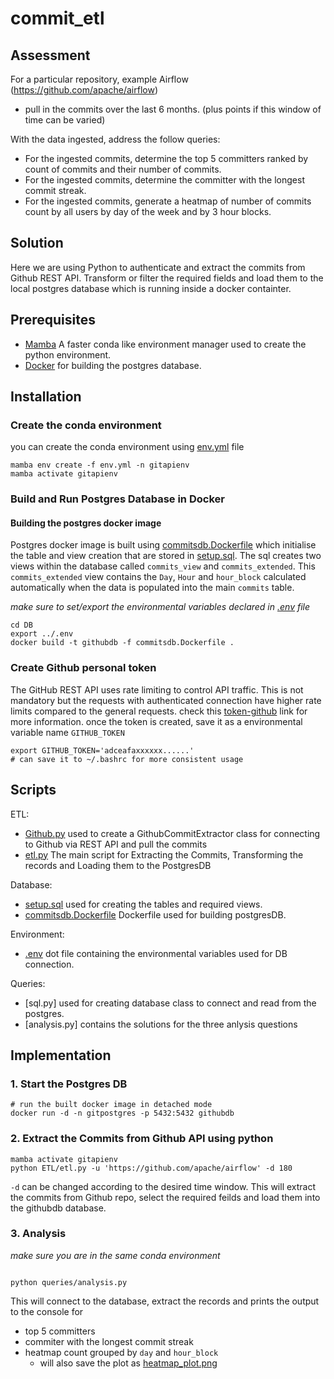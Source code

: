 # commit_etl

## Assessment

For a particular repository, example Airflow (https://github.com/apache/airflow)
- pull in the commits  over the last 6 months. (plus points if this window of time can be varied) 

With the data ingested, address the follow queries: 
- For the ingested commits, determine the top 5 committers ranked by count of commits and  their number of commits. 
- For the ingested commits, determine the committer with the longest commit streak. 
- For the ingested commits, generate a heatmap of number of commits count by all users by day  of the week and by 3 hour blocks. 



## Solution

Here we are using Python to authenticate and extract the commits from Github REST API. Transform or filter the required fields and load them to the local postgres database which is running inside a docker containter.


## Prerequisites

- [Mamba](https://mamba.readthedocs.io/en/latest/mamba-installation.html#mamba-install) A faster conda like environment manager used to create the python environment. 
- [Docker](https://docs.docker.com/engine/install/) for building the postgres database. 


## Installation

### Create the conda environment

you can create the conda environment using [env.yml](./env.yml) file

```
mamba env create -f env.yml -n gitapienv
mamba activate gitapienv
```

### Build and Run Postgres Database in Docker

#### Building the postgres docker image

Postgres docker image is built using [commitsdb.Dockerfile](./DB/commitsdb.Dockerfile) which initialise the table and view creation that are stored in [setup.sql](./DB/setup.sql). The sql creates two views within the database called `commits_view` and `commits_extended`. This `commits_extended` view contains the `Day`, `Hour` and `hour_block` calculated automatically when the data is populated into the main `commits` table.

 _make sure to set/export the environmental variables declared in [.env](./.env) file_

```
cd DB
export ../.env
docker build -t githubdb -f commitsdb.Dockerfile . 
```

### Create Github personal token 

The GitHub REST API uses rate limiting to control API traffic. This is not mandatory but the requests with authenticated connection have higher rate limits compared to the general requests. check this [token-github](https://docs.github.com/en/authentication/keeping-your-account-and-data-secure/managing-your-personal-access-tokens#creating-a-fine-grained-personal-access-token) link for more information. once the token is created, save it as a environmental variable name `GITHUB_TOKEN`

```
export GITHUB_TOKEN='adceafaxxxxxx......'
# can save it to ~/.bashrc for more consistent usage
```

## Scripts

ETL:
 - [Github.py](./ETL/Github.py) used to create a GithubCommitExtractor class for connecting to Github via REST API and pull the commits 
 - [etl.py](./ETL/etl.py) The main script for Extracting the Commits, Transforming the records and Loading them to the PostgresDB

Database:
 - [setup.sql](./DB/setup.sql) used for creating the tables and required views. 
 - [commitsdb.Dockerfile](./DB/commitsdb.Dockerfile) Dockerfile used for building postgresDB. 

Environment:
 - [.env](./.env) dot file containing the environmental variables used for DB connection.

Queries:
 - [sql.py] used for creating database class to connect and read from the postgres.
 - [analysis.py] contains the solutions for the three anlysis questions


## Implementation

### 1. Start the Postgres DB

```
# run the built docker image in detached mode
docker run -d -n gitpostgres -p 5432:5432 githubdb 

```

### 2. Extract the Commits from Github API using python

```
mamba activate gitapienv
python ETL/etl.py -u 'https://github.com/apache/airflow' -d 180 
```

`-d` can be changed according to the desired time window. This will extract the commits from Github repo, select the required feilds and load them into the githubdb database. 

### 3. Analysis

_make sure you are in the same conda environment_
```

python queries/analysis.py

```

This will connect to the database, extract the records and prints the output to the console for 
- top 5 committers 
- commiter with the longest commit streak
- heatmap count grouped by `day` and `hour_block`
  - will also save the plot as [heatmap_plot.png](./queries/heatmap_plot.png)


